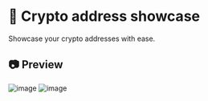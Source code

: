 # 💸 Crypto address showcase
Showcase your crypto addresses with ease.

## 📷 Preview
![image](https://github.com/emppu-dev/crypto-address-showcase/assets/83163481/8b5a9bc5-0d4c-4a11-b425-74c1877dba90)
![image](https://github.com/emppu-dev/crypto-address-showcase/assets/83163481/d66cb1d0-ca04-407d-8c2b-de5e7f784fe5)
